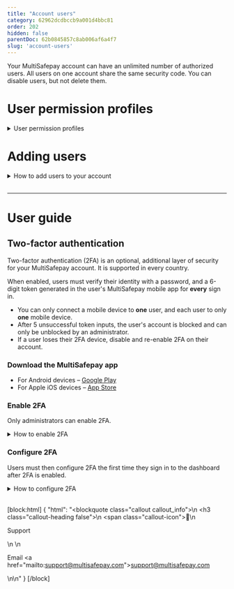 ```yaml
---
title: "Account users"
category: 62962dcdbccb9a001d4bbc81
order: 202 
hidden: false
parentDoc: 62b0845857c8ab006af6a4f7
slug: 'account-users'
---
```


Your MultiSafepay account can have an unlimited number of authorized users. All users on one account share the same security code. You can disable users, but not delete them.

# User permission profiles

<details id="user-permission-profiles">
<summary>User permission profiles</summary>
<br>

| User | Permissions |
|---|---|
| Administrator | Access all functionalities |
| Basic | View all transactions <br> Generate payment links |
| DisableBalance | Cannot view the account balance |
| Refund | Create refunds <br> View all transactions <br> Generate payment links |
| Reporting | View all transactions and the account balance <br> Create and download reports <br> Generate payment links |
| Technical | View all transactions <br> Add and edit sites and payment pages <br> Edit email templates <br> Resend offline actions |
| Uncleared | View all transactions <br> Accept or decline uncleared transactions |

</details>

# Adding users

<details id="how-to-add-users-to-your-account">
<summary>How to add users to your account</summary>
<br>

1. Sign in to your [MultiSafepay dashboard](https://merchant.multisafepay.com).
2. Go to **Settings** > **User management**.
3. Click **Add new user** in the top right corner.
4. Enter the new user's:  
    - User name
    - Full name
    - Password
    - Email address
5. From the **Status** list, select **Active**.
6. Under **Rights** on the right side of the page, select the appropriate user permissions check boxes. 
    See [User permission profiles](#user-permission-profiles).
7. Click **Add user** in the top-right corner.

</details>
<br>

---

# User guide

## Two-factor authentication
    
Two-factor authentication (2FA) is an optional, additional layer of security for your MultiSafepay account. It is supported in every country.

When enabled, users must verify their identity with a password, and a 6-digit token generated in the user's MultiSafepay mobile app for **every** sign in.

- You can only connect a mobile device to **one** user, and each user to only **one** mobile device.
- After 5 unsuccessful token inputs, the user's account is blocked and can only be unblocked by an administrator. 
- If a user loses their 2FA device, disable and re-enable 2FA on their account.

### Download the MultiSafepay app

- For Android devices – [Google Play](https://play.google.com/store/apps/details?id=com.multisafepay.control)
- For Apple iOS devices – [App Store](https://apps.apple.com/app/multisafepay-control/id929955963)

### Enable 2FA

Only administrators can enable 2FA.

<details id="how-to-enable-2fa">
<summary>How to enable 2FA</summary>
<br>

1. Sign in to your [MultiSafepay dashboard](https://merchant.multisafepay.com).
2. Go to **User management**.
3. Click the name of the user you want to enable 2FA for.
4. On the **User details** page, from the **Two-factor** list, select **Enable**.
5. Click **Save changes**.

</details>

### Configure 2FA

Users must then configure 2FA the first time they sign in to the dashboard after 2FA is enabled.

<details id="how-to-configure-2fa">
<summary>How to configure 2FA</summary>
<br>

1.  Sign in to your [MultiSafepay dashboard](https://merchant.multisafepay.com) on your laptop or PC.  
A dialog requesting a 6-digit token appears.
2. In the MultiSafepay app,  tap **More** in the bottom-right corner.
3. Tap **Authenticator**.
4. Copy the 6-digit token (remains visible for 30 seconds) from your mobile device to the 2FA dialog on your computer or laptop.

</details>
<br>

[block:html]
{
  "html": "<blockquote class=\"callout callout_info\">\n    <h3 class=\"callout-heading false\">\n        <span class=\"callout-icon\">💬</span>\n        <p>Support</p>\n    </h3>\n    <p>Email <a href=\"mailto:support@multisafepay.com\">support@multisafepay.com</a></p>\n</blockquote>\n"
}
[/block]